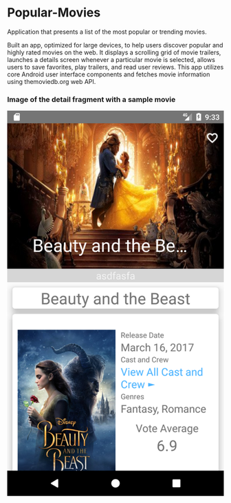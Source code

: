 # Popular-Movies
Application that presents a list of the most popular or trending movies.


Built an app, optimized for large devices, to help users discover popular and highly rated movies on the web. It displays a scrolling grid of movie trailers, launches a details screen whenever a particular movie is selected, allows users to save favorites, play trailers, and read user reviews. This app utilizes core Android user interface components and fetches movie information using themoviedb.org web API.

### Image of the detail fragment with a sample movie
![Screenshots](screen_po.png)

